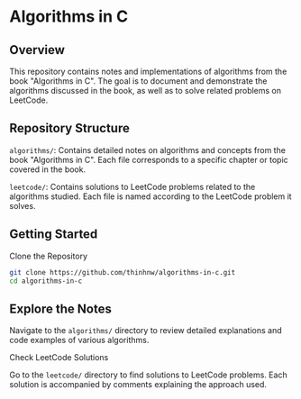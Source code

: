 # **Algorithms in C**

Overview
---
This repository contains notes and implementations of algorithms from the book "Algorithms in C". The goal is to document and demonstrate the algorithms discussed in the book, as well as to solve related problems on LeetCode.

Repository Structure
---
`algorithms/`: Contains detailed notes on algorithms and concepts from the book "Algorithms in C". Each file corresponds to a specific chapter or topic covered in the book.

`leetcode/`: Contains solutions to LeetCode problems related to the algorithms studied. Each file is named according to the LeetCode problem it solves.

Getting Started
---
Clone the Repository
```bash
git clone https://github.com/thinhnw/algorithms-in-c.git
cd algorithms-in-c
```

Explore the Notes
---
Navigate to the `algorithms/` directory to review detailed explanations and code examples of various algorithms.

Check LeetCode Solutions

Go to the `leetcode/` directory to find solutions to LeetCode problems. Each solution is accompanied by comments explaining the approach used.